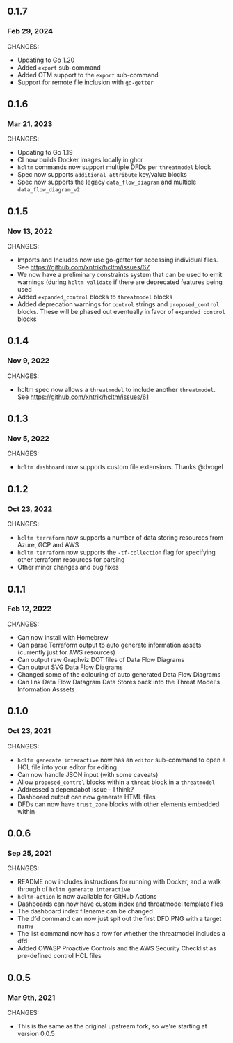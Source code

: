 ## 0.1.7
### Feb 29, 2024

CHANGES:

* Updating to Go 1.20
* Added `export` sub-command
* Added OTM support to the `export` sub-command
* Support for remote file inclusion with `go-getter`

## 0.1.6
### Mar 21, 2023

CHANGES:

* Updating to Go 1.19
* CI now builds Docker images locally in ghcr
* `hcltm` commands now support multiple DFDs per `threatmodel` block
* Spec now supports `additional_attribute` key/value blocks
* Spec now supports the legacy `data_flow_diagram` and multiple `data_flow_diagram_v2`

## 0.1.5
### Nov 13, 2022

CHANGES:

* Imports and Includes now use go-getter for accessing individual files. See https://github.com/xntrik/hcltm/issues/67
* We now have a preliminary constraints system that can be used to emit warnings (during `hcltm validate` if there are deprecated features being used
* Added `expanded_control` blocks to `threatmodel` blocks
* Added deprecation warnings for `control` strings and `proposed_control` blocks. These will be phased out eventually in favor of `expanded_control` blocks

## 0.1.4
### Nov 9, 2022

CHANGES:

* hcltm spec now allows a `threatmodel` to include another `threatmodel`. See https://github.com/xntrik/hcltm/issues/61

## 0.1.3
### Nov 5, 2022

CHANGES:

* `hcltm dashboard` now supports custom file extensions. Thanks @dvogel

## 0.1.2
### Oct 23, 2022

CHANGES:

* `hcltm terraform` now supports a number of data storing resources from Azure, GCP and AWS
* `hcltm terraform` now supports the `-tf-collection` flag for specifying other terraform resources for parsing
* Other minor changes and bug fixes

## 0.1.1
### Feb 12, 2022

CHANGES:

* Can now install with Homebrew
* Can parse Terraform output to auto generate information assets (currently just for AWS resources)
* Can output raw Graphviz DOT files of Data Flow Diagrams
* Can output SVG Data Flow Diagrams
* Changed some of the colouring of auto generated Data Flow Diagrams
* Can link Data Flow Datagram Data Stores back into the Threat Model's Information Asssets

## 0.1.0
### Oct 23, 2021

CHANGES:

* `hcltm generate interactive` now has an `editor` sub-command to open a HCL file into your editor for editing 
* Can now handle JSON input (with some caveats)
* Allow `proposed_control` blocks within a `threat` block in a `threatmodel`
* Addressed a dependabot issue - I think?
* Dashboard output can now generate HTML files
* DFDs can now have `trust_zone` blocks with other elements embedded within

## 0.0.6
### Sep 25, 2021

CHANGES:

* README now includes instructions for running with Docker, and a walk through of `hcltm generate interactive`
* `hcltm-action` is now available for GitHub Actions
* Dashboards can now have custom index and threatmodel template files
* The dashboard index filename can be changed
* The dfd command can now just spit out the first DFD PNG with a target name
* The list command now has a row for whether the threatmodel includes a dfd
* Added OWASP Proactive Controls and the AWS Security Checklist as pre-defined control HCL files

## 0.0.5
### Mar 9th, 2021

CHANGES:

* This is the same as the original upstream fork, so we're starting at version 0.0.5

